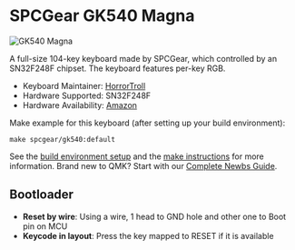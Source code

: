 # SPCGear GK540 Magna

![GK540 Magna](https://i.imgur.com/n0cMcMc.png)

A full-size 104-key keyboard made by SPCGear, which controlled by an SN32F248F chipset. The keyboard features per-key RGB.

* Keyboard Maintainer: [HorrorTroll](https://github.com/HorrorTroll)
* Hardware Supported: SN32F248F
* Hardware Availability: [Amazon](https://www.amazon.de/-/en/Klawiatura-Gear-GK540-Magna-Kailh/dp/B07ZBTSG4K)

Make example for this keyboard (after setting up your build environment):

    make spcgear/gk540:default

See the [build environment setup](https://docs.qmk.fm/#/getting_started_build_tools) and the [make instructions](https://docs.qmk.fm/#/getting_started_make_guide) for more information. Brand new to QMK? Start with our [Complete Newbs Guide](https://docs.qmk.fm/#/newbs).

## Bootloader
* **Reset by wire**: Using a wire, 1 head to GND hole and other one to Boot pin on MCU
* **Keycode in layout**: Press the key mapped to RESET if it is available

